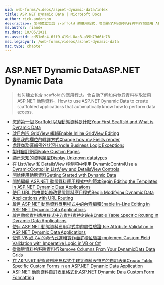 ```yaml
---
uid: web-forms/videos/aspnet-dynamic-data/index
title: ASP.NET Dynamic Data | Microsoft Docs
author: rick-anderson
description: 如何建立包含 scaffold 的應用程式，會自動了解如何執行資料存取使用 ASP.NET 動態資料。
ms.author: riande
ms.date: 10/05/2011
ms.assetid: cd51e6c4-6ff9-419d-8ac8-a39b79d63c78
msc.legacyurl: /web-forms/videos/aspnet-dynamic-data
msc.type: chapter
---
```

<a name="aspnet-dynamic-data"></a><span data-ttu-id="12db9-103">ASP.NET Dynamic Data</span><span class="sxs-lookup"><span data-stu-id="12db9-103">ASP.NET Dynamic Data</span></span>
====================
> <span data-ttu-id="12db9-104">如何建立包含 scaffold 的應用程式，會自動了解如何執行資料存取使用 ASP.NET 動態資料。</span><span class="sxs-lookup"><span data-stu-id="12db9-104">How to use ASP.NET Dynamic Data to create scaffolded applications that automatically know how to perform data access.</span></span>


- [<span data-ttu-id="12db9-105">您的第一個 Scaffold 以及動態資料是什麼</span><span class="sxs-lookup"><span data-stu-id="12db9-105">Your First Scaffold and What is Dynamic Data</span></span>](your-first-scaffold-and-what-is-dynamic-data.md)
- [<span data-ttu-id="12db9-106">啟用內嵌 GridView 編輯</span><span class="sxs-lookup"><span data-stu-id="12db9-106">Enable Inline GridView Editing</span></span>](how-do-i-enable-inline-gridview-editing.md)
- [<span data-ttu-id="12db9-107">變更我的欄位的轉譯方式</span><span class="sxs-lookup"><span data-stu-id="12db9-107">Change how my Fields render</span></span>](how-do-i-change-how-my-fields-render.md)
- [<span data-ttu-id="12db9-108">處理商務邏輯例外狀況</span><span class="sxs-lookup"><span data-stu-id="12db9-108">Handle Business Logic Exceptions</span></span>](how-do-i-handle-business-logic-exceptions.md)
- [<span data-ttu-id="12db9-109">製作自訂網頁</span><span class="sxs-lookup"><span data-stu-id="12db9-109">Make Custom Pages</span></span>](how-do-i-make-custom-pages.md)
- [<span data-ttu-id="12db9-110">顯示未知的資料類型</span><span class="sxs-lookup"><span data-stu-id="12db9-110">Display Unknown datatypes</span></span>](how-do-i-display-unknown-datatypes.md)
- [<span data-ttu-id="12db9-111">在 ListView 和 DetailsView 控制項中使用 DynamicControl</span><span class="sxs-lookup"><span data-stu-id="12db9-111">Use a DynamicControl in ListView and DetailsView Controls</span></span>](how-do-i-use-a-dynamiccontrol-in-listview-and-detailsview-controls.md)
- [<span data-ttu-id="12db9-112">開始使用動態資料</span><span class="sxs-lookup"><span data-stu-id="12db9-112">Getting Started with Dynamic Data</span></span>](getting-started-with-dynamic-data.md)
- [<span data-ttu-id="12db9-113">開始編輯 ASP.NET 動態資料應用程式中的範本</span><span class="sxs-lookup"><span data-stu-id="12db9-113">Begin Editing the Templates in ASP.NET Dynamic Data Applications</span></span>](begin-editing-the-templates-in-aspnet-dynamic-data-applications.md)
- [<span data-ttu-id="12db9-114">使用 URL 路由開始修改動態資料應用程式</span><span class="sxs-lookup"><span data-stu-id="12db9-114">Begin Modifying Dynamic Data Applications with URL Routing</span></span>](begin-modifying-dynamic-data-applications-with-url-routing.md)
- [<span data-ttu-id="12db9-115">啟用 ASP.NET 動態資料應用程式中的內嵌編輯</span><span class="sxs-lookup"><span data-stu-id="12db9-115">Enable In-Line Editing in ASP.NET Dynamic Data Applications</span></span>](enable-in-line-editing-in-aspnet-dynamic-data-applications.md)
- [<span data-ttu-id="12db9-116">啟用動態資料應用程式中的資料表特定路由</span><span class="sxs-lookup"><span data-stu-id="12db9-116">Enable Table Specific Routing in Dynamic Data Applications</span></span>](how-to-enable-table-specific-routing-in-dynamic-data-applications.md)
- [<span data-ttu-id="12db9-117">使用 ASP.NET 動態資料應用程式中的屬性驗證</span><span class="sxs-lookup"><span data-stu-id="12db9-117">Use Attribute Validation in ASP.NET Dynamic Data Applications</span></span>](how-to-use-attribute-validation-in-aspnet-dynamic-data-applications.md)
- [<span data-ttu-id="12db9-118">使用 VB 或 C# 的命令式邏輯實作自訂欄位驗證</span><span class="sxs-lookup"><span data-stu-id="12db9-118">Implement Custom Field Validation with Imperative Logic in VB or C#</span></span>](how-to-implement-custom-field-validation-with-imperative-logic-in-vb-or-c.md)
- [<span data-ttu-id="12db9-119">從動態資料格移除資料行</span><span class="sxs-lookup"><span data-stu-id="12db9-119">Remove Columns From Your DynamicData Data Grids</span></span>](how-to-remove-columns-from-your-dynamicdata-data-grids.md)
- [<span data-ttu-id="12db9-120">在 ASP.NET 動態資料應用程式中建立資料表特定的自訂表單</span><span class="sxs-lookup"><span data-stu-id="12db9-120">Create Table Specific Custom Forms in an ASP.NET Dynamic Data Application</span></span>](how-to-create-table-specific-custom-forms-in-an-aspnet-dynamic-data-application.md)
- [<span data-ttu-id="12db9-121">ASP.NET 動態資料自訂表單格式化</span><span class="sxs-lookup"><span data-stu-id="12db9-121">ASP.NET Dynamic Data Custom Form Formatting</span></span>](aspnet-dynamic-data-custom-form-formatting.md)
